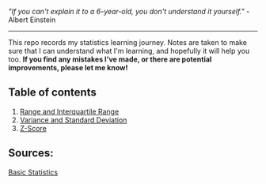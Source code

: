*"If you can't explain it to a 6-year-old, you don't understand it yourself."* - Albert Einstein

---

This repo records my statistics learning journey. Notes are taken to make sure that I can understand what I'm learning, and hopefully it will help you too.
**If you find any mistakes I've made, or there are potential improvements, please let me know!**

## Table of contents
1. [Range and Interquartile Range](https://github.com/dandycheng/statistics/blob/master/Range%20and%20Interquartile%20Range.ipynb)
2. [Variance and Standard Deviation](https://github.com/dandycheng/statistics/blob/master/Variance%20and%20Standard%20Deviation.ipynb)
3. [Z-Score](https://github.com/dandycheng/statistics/blob/master/Z-Score.ipynb)

## Sources:

[Basic Statistics](https://www.coursera.org/learn/basic-statistics)
